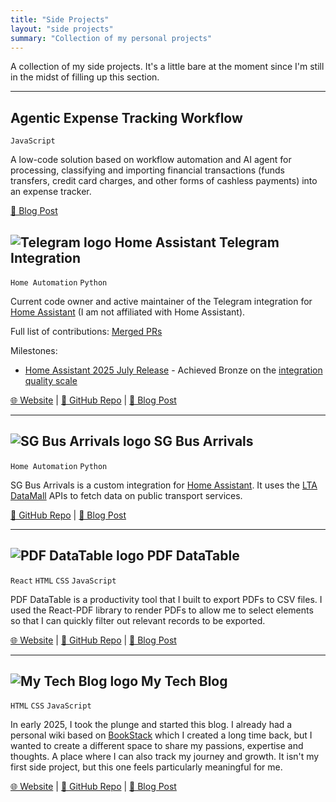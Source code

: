 ```yaml
---
title: "Side Projects"
layout: "side projects"
summary: "Collection of my personal projects"
---
```

A collection of my side projects.
It's a little bare at the moment since I'm still in the midst of filling up this section.

---

## Agentic Expense Tracking Workflow

<code>JavaScript</code>

A low-code solution based on workflow automation and AI agent for processing, classifying and importing financial transactions (funds transfers, credit card charges, and other forms of cashless payments) into an expense tracker.

[📖 Blog Post](/posts/2025/07/open-source-journey/)

## <img src="telegram-icon.png" alt="Telegram logo" class="side-projects-icon" /> Home Assistant Telegram Integration

<code>Home Automation</code> <code>Python</code>

Current code owner and active maintainer of the Telegram integration for [Home Assistant](https://www.home-assistant.io/) (I am not affiliated with Home Assistant).

Full list of contributions: [Merged PRs](https://github.com/home-assistant/core/pulls?q=+is%3Apr+author%3Ahanwg+is%3Amerged)

Milestones:
- [Home Assistant 2025 July Release](https://www.home-assistant.io/blog/2025/07/02/release-20257/#integration-quality-scale-achievements) - Achieved Bronze on the [integration quality scale](https://www.home-assistant.io/docs/quality_scale/)

[🌐 Website](https://www.home-assistant.io/integrations/telegram_bot/) | [📄 GitHub Repo](https://github.com/hanwg/core) | [📖 Blog Post](/posts/2025/07/open-source-journey/)

---

## <img src="sg-bus-arrivals-icon.png" alt="SG Bus Arrivals logo" class="side-projects-icon" /> SG Bus Arrivals

<code>Home Automation</code> <code>Python</code>

SG Bus Arrivals is a custom integration for [Home Assistant](https://www.home-assistant.io/).
It uses the [LTA DataMall](https://datamall.lta.gov.sg/content/datamall/en.html) APIs to fetch data on public transport services. 

[📄 GitHub Repo](https://github.com/hanwg/sg-bus-arrivals) | [📖 Blog Post](/posts/2025/05/sg-bus-arrivals/sg-bus-arrivals/)

---

## <img src="pdf-datatable-icon.png" alt="PDF DataTable logo" class="side-projects-icon" /> PDF DataTable

<code>React</code> <code>HTML</code> <code>CSS</code> <code>JavaScript</code>

PDF DataTable is a productivity tool that I built to export PDFs to CSV files.
I used the React-PDF library to render PDFs to allow me to select elements so that I can quickly filter out relevant records to be exported. 

[🌐 Website](https://pdf-datatable.hanwg.top) | [📄 GitHub Repo](https://github.com/hanwg/pdf-datatable) | [📖 Blog Post](/posts/2025/04/pdf-datatable/) 

---

## <img src="blog-icon.png" alt="My Tech Blog logo" class="side-projects-icon" /> My Tech Blog

<code>HTML</code> <code>CSS</code> <code>JavaScript</code>

In early 2025, I took the plunge and started this blog.
I already had a personal wiki based on [BookStack](https://www.bookstackapp.com/) which I created a long time back, but I wanted to create a different space to share my passions, expertise and thoughts.
A place where I can also track my journey and growth.
It isn't my first side project, but this one feels particularly meaningful for me.

[🌐 Website](/) | [📄 GitHub Repo](https://github.com/hanwg/blog) | [📖 Blog Post](/posts/2025/03/new-website/)
